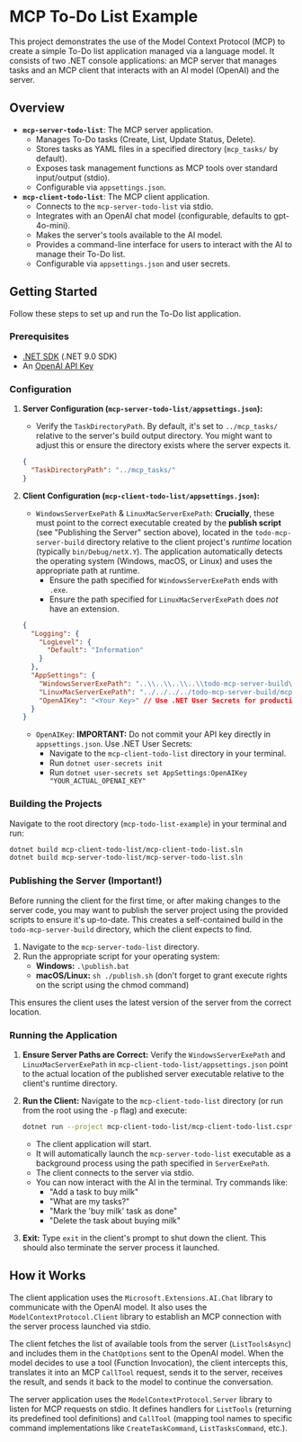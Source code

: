 # MCP To-Do List Example

This project demonstrates the use of the Model Context Protocol (MCP) to create a simple To-Do list application managed via a language model. It consists of two .NET console applications: an MCP server that manages tasks and an MCP client that interacts with an AI model (OpenAI) and the server.

## Overview

*   **`mcp-server-todo-list`**: The MCP server application.
    *   Manages To-Do tasks (Create, List, Update Status, Delete).
    *   Stores tasks as YAML files in a specified directory (`mcp_tasks/` by default).
    *   Exposes task management functions as MCP tools over standard input/output (stdio).
    *   Configurable via `appsettings.json`.
*   **`mcp-client-todo-list`**: The MCP client application.
    *   Connects to the `mcp-server-todo-list` via stdio.
    *   Integrates with an OpenAI chat model (configurable, defaults to gpt-4o-mini).
    *   Makes the server's tools available to the AI model.
    *   Provides a command-line interface for users to interact with the AI to manage their To-Do list.
    *   Configurable via `appsettings.json` and user secrets.

## Getting Started

Follow these steps to set up and run the To-Do list application.

### Prerequisites

*   [.NET SDK](https://dotnet.microsoft.com/download) (.NET 9.0 SDK)
*   An [OpenAI API Key](https://platform.openai.com/api-keys)

### Configuration

1.  **Server Configuration (`mcp-server-todo-list/appsettings.json`):**
    *   Verify the `TaskDirectoryPath`. By default, it's set to `../mcp_tasks/` relative to the server's build output directory. You might want to adjust this or ensure the directory exists where the server expects it. 

    ```json
    {
      "TaskDirectoryPath": "../mcp_tasks/" 
    }
    ```

2.  **Client Configuration (`mcp-client-todo-list/appsettings.json`):**
    *   `WindowsServerExePath` & `LinuxMacServerExePath`: **Crucially**, these must point to the correct executable created by the **publish script** (see "Publishing the Server" section above), located in the `todo-mcp-server-build` directory relative to the client project's *runtime* location (typically `bin/Debug/netX.Y`). The application automatically detects the operating system (Windows, macOS, or Linux) and uses the appropriate path at runtime.
        *   Ensure the path specified for `WindowsServerExePath` ends with `.exe`.
        *   Ensure the path specified for `LinuxMacServerExePath` does *not* have an extension.
    ```json
    {
      "Logging": {
        "LogLevel": {
          "Default": "Information"
        }
      },
      "AppSettings": {
        "WindowsServerExePath": "..\\..\\..\\..\\todo-mcp-server-build\\mcp-server-todo-list.exe", 
        "LinuxMacServerExePath": "../../../../todo-mcp-server-build/mcp-server-todo-list", 
        "OpenAIKey": "<Your Key>" // Use .NET User Secrets for production!
      }
    }
    ```
    *   `OpenAIKey`: **IMPORTANT:** Do not commit your API key directly in `appsettings.json`. Use .NET User Secrets:
        *   Navigate to the `mcp-client-todo-list` directory in your terminal.
        *   Run `dotnet user-secrets init`
        *   Run `dotnet user-secrets set AppSettings:OpenAIKey "YOUR_ACTUAL_OPENAI_KEY"`

### Building the Projects

Navigate to the root directory (`mcp-todo-list-example`) in your terminal and run:

```bash
dotnet build mcp-client-todo-list/mcp-client-todo-list.sln
dotnet build mcp-server-todo-list/mcp-server-todo-list.sln
```

### Publishing the Server (Important!)

Before running the client for the first time, or after making changes to the server code, you may want to publish the server project using the provided scripts to ensure it's up-to-date. This creates a self-contained build in the `todo-mcp-server-build` directory, which the client expects to find.

1.  Navigate to the `mcp-server-todo-list` directory.
2.  Run the appropriate script for your operating system:
    *   **Windows:** `.\publish.bat`
    *   **macOS/Linux:** `sh ./publish.sh` (don't forget to grant execute rights on the script using the chmod command)

This ensures the client uses the latest version of the server from the correct location.

### Running the Application

1.  **Ensure Server Paths are Correct:** Verify the `WindowsServerExePath` and `LinuxMacServerExePath` in `mcp-client-todo-list/appsettings.json` point to the actual location of the published server executable relative to the client's runtime directory.
2.  **Run the Client:** Navigate to the `mcp-client-todo-list` directory (or run from the root using the `-p` flag) and execute:

    ```bash
    dotnet run --project mcp-client-todo-list/mcp-client-todo-list.csproj 
    ```
    *   The client application will start.
    *   It will automatically launch the `mcp-server-todo-list` executable as a background process using the path specified in `ServerExePath`.
    *   The client connects to the server via stdio.
    *   You can now interact with the AI in the terminal. Try commands like:
        *   "Add a task to buy milk"
        *   "What are my tasks?"
        *   "Mark the 'buy milk' task as done"
        *   "Delete the task about buying milk"
3.  **Exit:** Type `exit` in the client's prompt to shut down the client. This should also terminate the server process it launched.

## How it Works

The client application uses the `Microsoft.Extensions.AI.Chat` library to communicate with the OpenAI model. It also uses the `ModelContextProtocol.Client` library to establish an MCP connection with the server process launched via stdio.

The client fetches the list of available tools from the server (`ListToolsAsync`) and includes them in the `ChatOptions` sent to the OpenAI model. When the model decides to use a tool (Function Invocation), the client intercepts this, translates it into an MCP `CallTool` request, sends it to the server, receives the result, and sends it back to the model to continue the conversation.

The server application uses the `ModelContextProtocol.Server` library to listen for MCP requests on stdio. It defines handlers for `ListTools` (returning its predefined tool definitions) and `CallTool` (mapping tool names to specific command implementations like `CreateTaskCommand`, `ListTasksCommand`, etc.).
